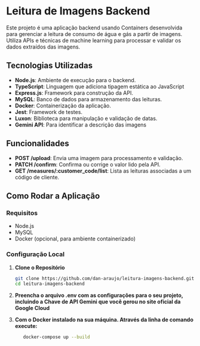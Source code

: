# Leitura de Imagens Backend

Este projeto é uma aplicação backend usando Containers desenvolvida para gerenciar a leitura de consumo de água e gás a partir de imagens. Utiliza APIs e técnicas de machine learning para processar e validar os dados extraídos das imagens.

## Tecnologias Utilizadas

- **Node.js**: Ambiente de execução para o backend.
- **TypeScript**: Linguagem que adiciona tipagem estática ao JavaScript
- **Express.js**: Framework para construção da API.
- **MySQL**: Banco de dados para armazenamento das leituras.
- **Docker**: Containerização da aplicação.
- **Jest**: Framework de testes.
- **Luxon**: Biblioteca para manipulação e validação de datas.
- **Gemini API**: Para identificar a descrição das imagens

## Funcionalidades

- **POST /upload**: Envia uma imagem para processamento e validação.
- **PATCH /confirm**: Confirma ou corrige o valor lido pela API.
- **GET /measures/:customer_code/list**: Lista as leituras associadas a um código de cliente.

## Como Rodar a Aplicação

### Requisitos

- Node.js
- MySQL
- Docker (opcional, para ambiente containerizado)

### Configuração Local

1. **Clone o Repositório**

   ```bash
   git clone https://github.com/dan-araujo/leitura-imagens-backend.git
   cd leitura-imagens-backend
   
2. **Preencha o arquivo .env com as configurações para o seu projeto, incluindo a Chave de API Gemini que você gerou no site oficial da Google Cloud**
3. **Com o Docker instalado na sua máquina. Através da linha de comando execute:**
   ```bash
      docker-compose up --build
